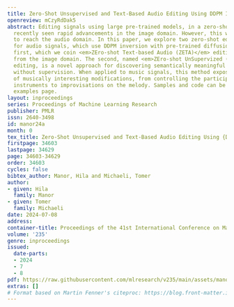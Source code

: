 ```yaml
---
title: Zero-Shot Unsupervised and Text-Based Audio Editing Using DDPM Inversion
openreview: mCzyRdDak5
abstract: Editing signals using large pre-trained models, in a zero-shot manner, has
  recently seen rapid advancements in the image domain. However, this wave has yet
  to reach the audio domain. In this paper, we explore two zero-shot editing techniques
  for audio signals, which use DDPM inversion with pre-trained diffusion models. The
  first, which we coin <em>ZEro-shot Text-based Audio (ZETA)</em> editing, is adopted
  from the image domain. The second, named <em>ZEro-shot UnSupervized (ZEUS)</em>
  editing, is a novel approach for discovering semantically meaningful editing directions
  without supervision. When applied to music signals, this method exposes a range
  of musically interesting modifications, from controlling the participation of specific
  instruments to improvisations on the melody. Samples and code can be found on our
  examples page.
layout: inproceedings
series: Proceedings of Machine Learning Research
publisher: PMLR
issn: 2640-3498
id: manor24a
month: 0
tex_title: Zero-Shot Unsupervised and Text-Based Audio Editing Using {DDPM} Inversion
firstpage: 34603
lastpage: 34629
page: 34603-34629
order: 34603
cycles: false
bibtex_author: Manor, Hila and Michaeli, Tomer
author:
- given: Hila
  family: Manor
- given: Tomer
  family: Michaeli
date: 2024-07-08
address:
container-title: Proceedings of the 41st International Conference on Machine Learning
volume: '235'
genre: inproceedings
issued:
  date-parts:
  - 2024
  - 7
  - 8
pdf: https://raw.githubusercontent.com/mlresearch/v235/main/assets/manor24a/manor24a.pdf
extras: []
# Format based on Martin Fenner's citeproc: https://blog.front-matter.io/posts/citeproc-yaml-for-bibliographies/
---
```

